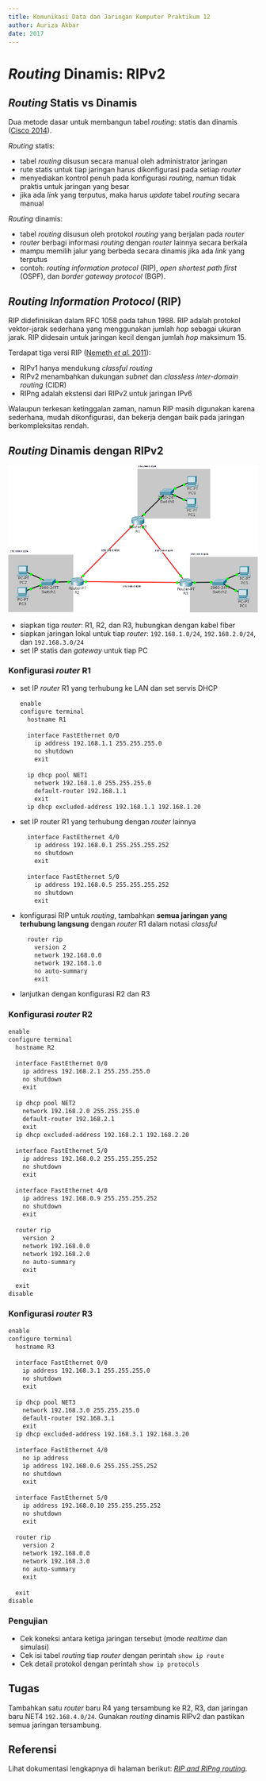 ```yaml
---
title: Komunikasi Data dan Jaringan Komputer Praktikum 12
author: Auriza Akbar
date: 2017
---
```


# *Routing* Dinamis: RIPv2


## *Routing* Statis vs Dinamis

Dua metode dasar untuk membangun tabel *routing*: statis dan dinamis ([Cisco 2014](http://www.ciscopress.com/articles/article.asp?p=2180210)).

*Routing* statis:

- tabel *routing* disusun secara manual oleh administrator jaringan
- rute statis untuk tiap jaringan harus dikonfigurasi pada setiap *router*
- menyediakan kontrol penuh pada konfigurasi *routing*, namun tidak praktis untuk jaringan yang besar
- jika ada *link* yang terputus, maka harus *update* tabel *routing* secara manual

*Routing* dinamis:

- tabel *routing* disusun oleh protokol *routing* yang berjalan pada *router*
- *router* berbagi informasi *routing* dengan *router* lainnya secara berkala
- mampu memilih jalur yang berbeda secara dinamis jika ada *link* yang terputus
- contoh: *routing information protocol* (RIP),  *open shortest path first* (OSPF), dan *border gateway protocol* (BGP).


## *Routing Information Protocol* (RIP)

RIP didefinisikan dalam RFC 1058 pada tahun 1988.
RIP adalah protokol vektor-jarak sederhana yang menggunakan jumlah *hop* sebagai ukuran jarak.
RIP didesain untuk jaringan kecil dengan jumlah *hop* maksimum 15.

Terdapat tiga versi RIP
([Nemeth *et al.* 2011](ftp://ftp.micronet-rostov.ru/linux-support/books/system%20administration/Evi%20Nemeth,%20Garth%20Snyder,%20Trent%20R.%20Hein%20-%20UNIX%20and%20Linux%20System%20Administration%20Handbook,%204th%20Edition%20-%202010.pdf)):

- RIPv1 hanya mendukung *classful routing*
- RIPv2 menambahkan dukungan *subnet* dan *classless inter-domain routing* (CIDR)
- RIPng adalah ekstensi dari RIPv2 untuk jaringan IPv6

Walaupun terkesan ketinggalan zaman, namun RIP masih digunakan karena sederhana,
mudah dikonfigurasi, dan bekerja dengan baik pada jaringan berkompleksitas rendah.


## *Routing* Dinamis dengan RIPv2

![*Routing* dinamis dengan RIPv2](etc/12/rip2.png)

- siapkan tiga *router*: R1, R2, dan R3, hubungkan dengan kabel fiber
- siapkan jaringan lokal untuk tiap *router*: `192.168.1.0/24`, `192.168.2.0/24`, dan `192.168.3.0/24`
- set IP statis dan *gateway* untuk tiap PC

### Konfigurasi *router* R1

- set IP *router* R1 yang terhubung ke LAN dan set servis DHCP

    ~~~
    enable
    configure terminal
      hostname R1

      interface FastEthernet 0/0
        ip address 192.168.1.1 255.255.255.0
        no shutdown
        exit

      ip dhcp pool NET1
        network 192.168.1.0 255.255.255.0
        default-router 192.168.1.1
        exit
      ip dhcp excluded-address 192.168.1.1 192.168.1.20
    ~~~

- set IP router R1 yang terhubung dengan *router* lainnya

    ~~~
      interface FastEthernet 4/0
        ip address 192.168.0.1 255.255.255.252
        no shutdown
        exit

      interface FastEthernet 5/0
        ip address 192.168.0.5 255.255.255.252
        no shutdown
        exit
    ~~~

- konfigurasi RIP untuk *routing*, tambahkan **semua jaringan yang terhubung langsung** dengan *router* R1 dalam notasi *classful*

    ~~~
      router rip
        version 2
        network 192.168.0.0
        network 192.168.1.0
        no auto-summary
        exit
    ~~~

- lanjutkan dengan konfigurasi R2 dan R3


### Konfigurasi *router* R2

~~~
enable
configure terminal
  hostname R2

  interface FastEthernet 0/0
    ip address 192.168.2.1 255.255.255.0
    no shutdown
    exit

  ip dhcp pool NET2
    network 192.168.2.0 255.255.255.0
    default-router 192.168.2.1
    exit
  ip dhcp excluded-address 192.168.2.1 192.168.2.20

  interface FastEthernet 5/0
    ip address 192.168.0.2 255.255.255.252
    no shutdown
    exit

  interface FastEthernet 4/0
    ip address 192.168.0.9 255.255.255.252
    no shutdown
    exit

  router rip
    version 2
    network 192.168.0.0
    network 192.168.2.0
    no auto-summary
    exit

  exit
disable
~~~


### Konfigurasi *router* R3

~~~
enable
configure terminal
  hostname R3

  interface FastEthernet 0/0
    ip address 192.168.3.1 255.255.255.0
    no shutdown
    exit

  ip dhcp pool NET3
    network 192.168.3.0 255.255.255.0
    default-router 192.168.3.1
    exit
  ip dhcp excluded-address 192.168.3.1 192.168.3.20

  interface FastEthernet 4/0
    no ip address
    ip address 192.168.0.6 255.255.255.252
    no shutdown
    exit

  interface FastEthernet 5/0
    ip address 192.168.0.10 255.255.255.252
    no shutdown
    exit

  router rip
    version 2
    network 192.168.0.0
    network 192.168.3.0
    no auto-summary
    exit

  exit
disable
~~~

### Pengujian

- Cek koneksi antara ketiga jaringan tersebut (mode *realtime* dan simulasi)
- Cek isi tabel *routing* tiap *router* dengan perintah `show ip route`
- Cek detail protokol dengan perintah `show ip protocols`


## Tugas

Tambahkan satu *router* baru R4 yang tersambung ke R2, R3, dan jaringan baru NET4 `192.168.4.0/24`.
Gunakan *routing* dinamis RIPv2 dan pastikan semua jaringan tersambung.

## Referensi

Lihat dokumentasi lengkapnya di halaman berikut: [*RIP and RIPng routing*](http://www.ciscopress.com/articles/article.asp?p=2180210&seqNum=10).
